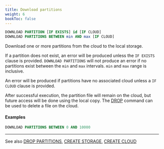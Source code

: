 ```yaml
---
title: Download partitions
weight: 6
bookToc: false
---
```


```SQL
DOWNLOAD PARTITION [IF EXISTS] id [IF CLOUD]
DOWNLOAD PARTITIONS BETWEEN min AND max [IF CLOUD]
```

Download one or more partitions from the cloud to the local storage.

If a partition does not exist, an error will be produced unless the `IF EXISTS` clause is provided.
`DOWNLOAD PARTITIONS` will not produce an error if no partitions exist between the `min` and `max` intervals.
`min` and `max` range is inclusive.

An error will be produced if partitions have no associated cloud unless a `IF CLOUD` clause is provided.

After successful execution, the partition file will remain on the cloud, but future access will be done using the local copy.
The [DROP](/docs/data/drop/) command can be used to delete a file on the cloud.

#### Examples

```SQL
DOWNLOAD PARTITIONS BETWEEN 0 AND 10000
```

---

See also [DROP PARTITIONS](/docs/data/drop/), [CREATE STORAGE](/docs/storage/create_storage/),
[CREATE CLOUD](/docs/cloud/create_cloud/)
